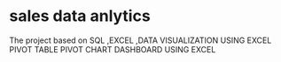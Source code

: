 # sales data anlytics
The project based on SQL ,EXCEL ,DATA VISUALIZATION USING EXCEL 
PIVOT TABLE 
PIVOT CHART 
DASHBOARD USING EXCEL
